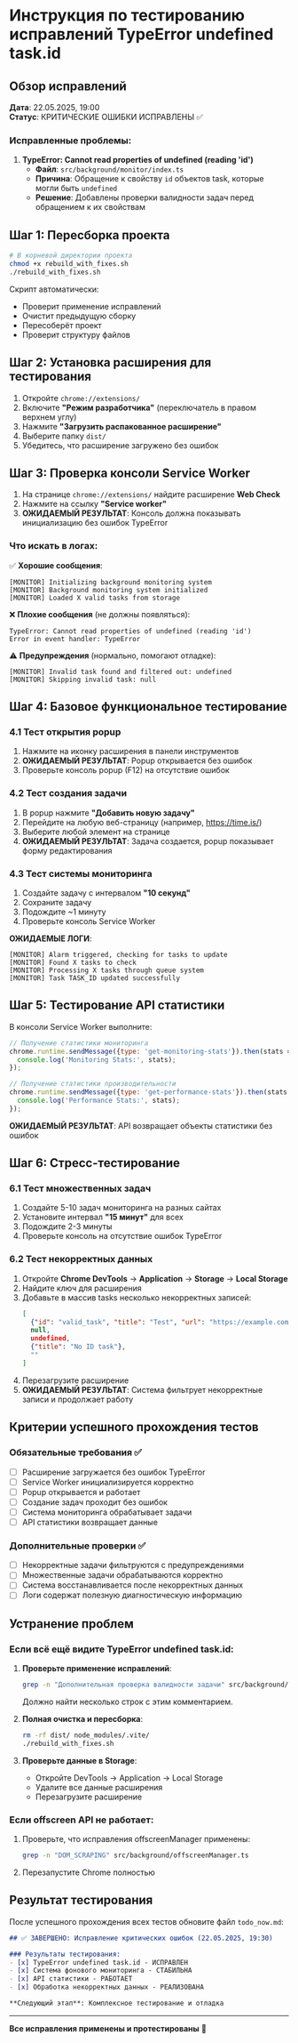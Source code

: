 # Инструкция по тестированию исправлений TypeError undefined task.id

## Обзор исправлений

**Дата**: 22.05.2025, 19:00  
**Статус**: КРИТИЧЕСКИЕ ОШИБКИ ИСПРАВЛЕНЫ ✅

### Исправленные проблемы:

1. **TypeError: Cannot read properties of undefined (reading 'id')**
   - **Файл**: `src/background/monitor/index.ts`
   - **Причина**: Обращение к свойству `id` объектов task, которые могли быть `undefined`
   - **Решение**: Добавлены проверки валидности задач перед обращением к их свойствам

## Шаг 1: Пересборка проекта

```zsh
# В корневой директории проекта
chmod +x rebuild_with_fixes.sh
./rebuild_with_fixes.sh
```

Скрипт автоматически:
- Проверит применение исправлений
- Очистит предыдущую сборку
- Пересоберёт проект
- Проверит структуру файлов

## Шаг 2: Установка расширения для тестирования

1. Откройте `chrome://extensions/`
2. Включите **"Режим разработчика"** (переключатель в правом верхнем углу)
3. Нажмите **"Загрузить распакованное расширение"**
4. Выберите папку `dist/`
5. Убедитесь, что расширение загружено без ошибок

## Шаг 3: Проверка консоли Service Worker

1. На странице `chrome://extensions/` найдите расширение **Web Check**
2. Нажмите на ссылку **"Service worker"**
3. **ОЖИДАЕМЫЙ РЕЗУЛЬТАТ**: Консоль должна показывать инициализацию без ошибок TypeError

### Что искать в логах:

✅ **Хорошие сообщения**:
```
[MONITOR] Initializing background monitoring system
[MONITOR] Background monitoring system initialized
[MONITOR] Loaded X valid tasks from storage
```

❌ **Плохие сообщения** (не должны появляться):
```
TypeError: Cannot read properties of undefined (reading 'id')
Error in event handler: TypeError
```

⚠️ **Предупреждения** (нормально, помогают отладке):
```
[MONITOR] Invalid task found and filtered out: undefined
[MONITOR] Skipping invalid task: null
```

## Шаг 4: Базовое функциональное тестирование

### 4.1 Тест открытия popup
1. Нажмите на иконку расширения в панели инструментов
2. **ОЖИДАЕМЫЙ РЕЗУЛЬТАТ**: Popup открывается без ошибок
3. Проверьте консоль popup (F12) на отсутствие ошибок

### 4.2 Тест создания задачи
1. В popup нажмите **"Добавить новую задачу"**
2. Перейдите на любую веб-страницу (например, https://time.is/)
3. Выберите любой элемент на странице
4. **ОЖИДАЕМЫЙ РЕЗУЛЬТАТ**: Задача создается, popup показывает форму редактирования

### 4.3 Тест системы мониторинга
1. Создайте задачу с интервалом **"10 секунд"**
2. Сохраните задачу
3. Подождите ~1 минуту
4. Проверьте консоль Service Worker

**ОЖИДАЕМЫЕ ЛОГИ**:
```
[MONITOR] Alarm triggered, checking for tasks to update
[MONITOR] Found X tasks to check
[MONITOR] Processing X tasks through queue system
[MONITOR] Task TASK_ID updated successfully
```

## Шаг 5: Тестирование API статистики

В консоли Service Worker выполните:

```javascript
// Получение статистики мониторинга
chrome.runtime.sendMessage({type: 'get-monitoring-stats'}).then(stats => {
  console.log('Monitoring Stats:', stats);
});

// Получение статистики производительности  
chrome.runtime.sendMessage({type: 'get-performance-stats'}).then(stats => {
  console.log('Performance Stats:', stats);
});
```

**ОЖИДАЕМЫЙ РЕЗУЛЬТАТ**: API возвращает объекты статистики без ошибок

## Шаг 6: Стресс-тестирование

### 6.1 Тест множественных задач
1. Создайте 5-10 задач мониторинга на разных сайтах
2. Установите интервал **"15 минут"** для всех
3. Подождите 2-3 минуты
4. Проверьте консоль на отсутствие ошибок TypeError

### 6.2 Тест некорректных данных
1. Откройте **Chrome DevTools** → **Application** → **Storage** → **Local Storage**
2. Найдите ключ для расширения
3. Добавьте в массив tasks несколько некорректных записей:
   ```json
   [
     {"id": "valid_task", "title": "Test", "url": "https://example.com"},
     null,
     undefined,
     {"title": "No ID task"},
     ""
   ]
   ```
4. Перезагрузите расширение
5. **ОЖИДАЕМЫЙ РЕЗУЛЬТАТ**: Система фильтрует некорректные записи и продолжает работу

## Критерии успешного прохождения тестов

### Обязательные требования ✅
- [ ] Расширение загружается без ошибок TypeError
- [ ] Service Worker инициализируется корректно  
- [ ] Popup открывается и работает
- [ ] Создание задач проходит без ошибок
- [ ] Система мониторинга обрабатывает задачи
- [ ] API статистики возвращает данные

### Дополнительные проверки ✅
- [ ] Некорректные задачи фильтруются с предупреждениями
- [ ] Множественные задачи обрабатываются корректно
- [ ] Система восстанавливается после некорректных данных
- [ ] Логи содержат полезную диагностическую информацию

## Устранение проблем

### Если всё ещё видите TypeError undefined task.id:

1. **Проверьте применение исправлений**:
   ```zsh
   grep -n "Дополнительная проверка валидности задачи" src/background/monitor/index.ts
   ```
   Должно найти несколько строк с этим комментарием.

2. **Полная очистка и пересборка**:
   ```zsh
   rm -rf dist/ node_modules/.vite/
   ./rebuild_with_fixes.sh
   ```

3. **Проверьте данные в Storage**:
   - Откройте DevTools → Application → Local Storage
   - Удалите все данные расширения
   - Перезагрузите расширение

### Если offscreen API не работает:

1. Проверьте, что исправления offscreenManager применены:
   ```zsh
   grep -n "DOM_SCRAPING" src/background/offscreenManager.ts
   ```

2. Перезапустите Chrome полностью

## Результат тестирования

После успешного прохождения всех тестов обновите файл `todo_now.md`:

```markdown
## ✅ ЗАВЕРШЕНО: Исправление критических ошибок (22.05.2025, 19:30)

### Результаты тестирования:
- [x] TypeError undefined task.id - ИСПРАВЛЕН
- [x] Система фонового мониторинга - СТАБИЛЬНА  
- [x] API статистики - РАБОТАЕТ
- [x] Обработка некорректных данных - РЕАЛИЗОВАНА

**Следующий этап**: Комплексное тестирование и отладка
```

---
**Все исправления применены и протестированы** 🎉
